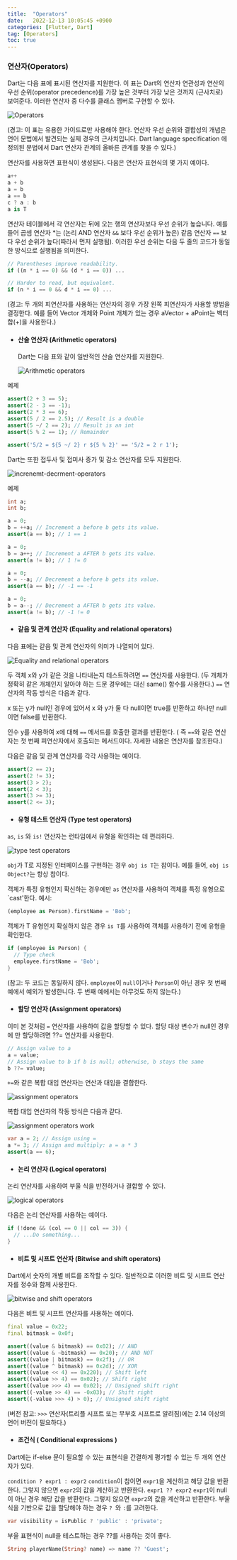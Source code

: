 ```yaml
---
title:  "Operators"  
date:   2022-12-13 10:05:45 +0900
categories: [Flutter, Dart]
tag: [Operators]
toc: true
---
```

### 연산자(Operators)

Dart는 다음 표에 표시된 연산자를 지원한다. 이 표는 Dart의 연산자 연관성과 연산의 우선 순위(operator precedence)를 가장 높은 것부터 가장 낮은 것까지 (근사치로) 보여준다.  이러한 연산자 중 다수를 클래스 멤버로 구현할 수 있다.

![Operators](/images/2022-12-13/20221213-operators.png)

(경고: 이 표는 유용한 가이드로만 사용해야 한다. 연산자 우선 순위와 결합성의 개념은 언어 문법에서 발견되는 실제 경우의 근사치입니다.  Dart language specification 에 정의된 문법에서 Dart 연산자 관계의 올바른 관계를 찾을 수 있다.)

연산자를 사용하면 표현식이 생성된다. 다음은 연산자 표현식의 몇 가지 예이다.

``` dart
a++
a + b
a = b
a == b
c ? a : b
a is T
```

연산자 테이블에서 각 연산자는 뒤에 오는 행의 연산자보다 우선 순위가 높습니다. 예를 들어 곱셈 연산자 *는 (논리 AND 연산자 `&&` 보다 우선 순위가 높은) 같음 연산자 `==` 보다 우선 순위가 높다(따라서 먼저 실행됨). 이러한 우선 순위는 다음 두 줄의 코드가 동일한 방식으로 실행됨을 의미한다.

``` dart
// Parentheses improve readability.
if ((n * i == 0) && (d * i == 0)) ...

// Harder to read, but equivalent.
if (n * i == 0 && d * i == 0) ...
```

(경고: 두 개의 피연산자를 사용하는 연산자의 경우 가장 왼쪽 피연산자가 사용할 방법을 결정한다. 예를 들어 Vector 개체와 Point 개체가 있는 경우 aVector + aPoint는 벡터 합(+)을 사용한다.)

- #### 산술 연산자 (Arithmetic operators)

    Dart는 다음 표와 같이 일반적인 산술 연산자를 지원한다.

    ![Arithmetic operators](/images/2022-12-13/2022-12-13-2-arithmatic-operators.png)

예제

``` dart
assert(2 + 3 == 5);
assert(2 - 3 == -1);
assert(2 * 3 == 6);
assert(5 / 2 == 2.5); // Result is a double
assert(5 ~/ 2 == 2); // Result is an int
assert(5 % 2 == 1); // Remainder

assert('5/2 = ${5 ~/ 2} r ${5 % 2}' == '5/2 = 2 r 1');
```

Dart는 또한 접두사 및 접미사 증가 및 감소 연산자를 모두 지원한다.

![increnemt-decrment-operators](/images/2022-12-13/2022-12-13-increment-decrement-operators.png)

예제

``` dart
int a;
int b;

a = 0;
b = ++a; // Increment a before b gets its value.
assert(a == b); // 1 == 1

a = 0;
b = a++; // Increment a AFTER b gets its value.
assert(a != b); // 1 != 0

a = 0;
b = --a; // Decrement a before b gets its value.
assert(a == b); // -1 == -1

a = 0;
b = a--; // Decrement a AFTER b gets its value.
assert(a != b); // -1 != 0
```

- #### 같음 및 관계 연산자 (Equality and relational operators)

다음 표에는 같음 및 관계 연산자의 의미가 나열되어 있다.

![Equality and relational operators](/images/2022-12-13/2022-12-13-equality-operators.png)

두 객체 x와 y가 같은 것을 나타내는지 테스트하려면 `==` 연산자를 사용한다. (두 개체가 정확히 같은 개체인지 알아야 하는 드문 경우에는 대신 same() 함수를 사용한다.) `==` 연산자의 작동 방식은 다음과 같다.

x 또는 y가  null인 경우에 있어서 x 와 y가 둘 다 null이면  true를 반환하고  하나만 null이면 false를 반환한다.

인수 y를 사용하여 x에 대해 `==` 메서드를 호출한 결과를 반환한다. ( 즉 `==`와 같은 연산자는 첫 번째 피연산자에서 호출되는 메서드이다. 자세한 내용은 연산자를 참조한다.)

다음은 같음 및 관계 연산자를 각각 사용하는 예이다.

``` dart
assert(2 == 2);
assert(2 != 3);
assert(3 > 2);
assert(2 < 3);
assert(3 >= 3);
assert(2 <= 3);
```
- #### 유형 테스트 연산자 (Type test operators)


`as`, `is` 와 `is!` 연산자는 런타임에서 유형을 확인하는 데 편리하다.


![type test operators](/images/2022-12-13/2022-12-13-type-test-operator.png)

`obj`가 T로 지정된 인터페이스를 구현하는 경우 `obj is T`는 참이다. 예를 들어, `obj is Object?`는 항상 참이다.

객체가 특정 유형인지 확신하는 경우에만 `as` 연산자를 사용하여 객체를 특정 유형으로 `cast'한다. 예시:

``` dart
(employee as Person).firstName = 'Bob';
```

객체가 T 유형인지 확실하지 않은 경우 `is T`를 사용하여 객체를 사용하기 전에 유형을 확인한다.

``` dart
if (employee is Person) {
  // Type check
  employee.firstName = 'Bob';
}
```
(참고: 두 코드는 동일하지 않다. `employee`이 `null`이거나 `Person`이 아닌 경우 첫 번째 예에서 예외가 발생한니다. 두 번째 예에서는 아무것도 하지 않는다.)

- #### 할당 연산자 (Assignment operators)

이미 본 것처럼 `=` 연산자를 사용하여 값을 할당할 수 있다. 할당 대상 변수가 null인 경우에 만 할당하려면 ??= 연산자를 사용한다.

``` dart
// Assign value to a
a = value;
// Assign value to b if b is null; otherwise, b stays the same
b ??= value;
```
`+=`와 같은 복합 대입 연산자는 연산과 대입을 결합한다.

![assignment operators](/images/2022-12-13/2022-12-13-assignment-operators.png)

복합 대입 연산자의 작동 방식은 다음과 같다.

![assignment operators work](/images/2022-12-13/2022-12-13-assignment-operators-work.png)


``` dart
var a = 2; // Assign using =
a *= 3; // Assign and multiply: a = a * 3
assert(a == 6);
```

- #### 논리 연산자 (Logical operators)

논리 연산자를 사용하여 부울 식을 반전하거나 결합할 수 있다.

![logical operators](/images/2022-12-13/2022-12-13-logical-operators.png)

다음은 논리 연산자를 사용하는 예이다.

``` dart
if (!done && (col == 0 || col == 3)) {
  // ...Do something...
}
```
- #### 비트 및 시프트 연산자 (Bitwise and shift operators)

Dart에서 숫자의 개별 비트를 조작할 수 있다. 일반적으로 이러한 비트 및 시프트 연산자를 정수와 함께 사용한다.


![bitwise and shift operators](/images/2022-12-13/2022-12-13-bitwise-shift-operators.png)


다음은 비트 및 시프트 연산자를 사용하는 예이다.

``` dart
final value = 0x22;
final bitmask = 0x0f;

assert((value & bitmask) == 0x02); // AND
assert((value & ~bitmask) == 0x20); // AND NOT
assert((value | bitmask) == 0x2f); // OR
assert((value ^ bitmask) == 0x2d); // XOR
assert((value << 4) == 0x220); // Shift left
assert((value >> 4) == 0x02); // Shift right
assert((value >>> 4) == 0x02); // Unsigned shift right
assert((-value >> 4) == -0x03); // Shift right
assert((-value >>> 4) > 0); // Unsigned shift right
```

(버전 참고: `>>>` 연산자(트리플 시프트 또는 무부호 시프트로 알려짐)에는 2.14 이상의 언어 버전이 필요하다.)


- #### 조건식 ( Conditional expressions )

Dart에는 if-else 문이 필요할 수 있는 표현식을 간결하게 평가할 수 있는 두 개의 연산자가 있다.

`condition ? expr1 : expr2`
`condition`이 참이면 `expr1`을 계산하고 해당 값을 반환한다. 그렇지 않으면 `expr2`의 값을 계산하고 반환한다.
`expr1 ?? expr2`
`expr1`이 null이 아닌 경우 해당 값을 반환한다. 그렇지 않으면 `expr2`의 값을 계산하고 반환한다.
부울 식을 기반으로 값을 할당해야 하는 경우 `? `와 `:`를 고려한다.


``` dart
var visibility = isPublic ? 'public' : 'private';
```

부울 표현식이 null을 테스트하는 경우 ??를 사용하는 것이 좋다.

``` dart
String playerName(String? name) => name ?? 'Guest';
```



